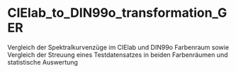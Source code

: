 # CIElab_to_DIN99o_transformation_GER
Vergleich der Spektralkurvenzüge im CIElab und DIN99o Farbenraum sowie Vergleich der Streuung eines Testdatensatzes in beiden Farbenräumen und statistische Auswertung
